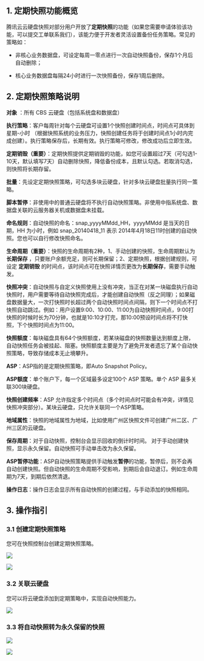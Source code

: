 ## 1. 定期快照功能概览

腾讯云云硬盘快照对部分用户开放了**定期快照**的功能（如果您需要申请体验该功能，可以提交工单联系我们），该能力便于开发者灵活设置备份任务策略。常见的策略如：

- 非核心业务数据盘，可设定每周一零点进行一次自动快照备份，保存1个月后自动删除；
 
- 核心业务数据盘每隔24小时进行一次快照备份，保存1周后删除。
  
## 2. 定期快照策略说明

**对象** ：所有 CBS 云硬盘（包括系统盘和数据盘）

 **执行策略**：客户每周针对每个云硬盘可设置1个快照创建时间点，时间点可具体到星期-小时 （根据快照系统的业务压力，快照创建任务将于创建时间点1小时内完成创建）。执行策略保存后，长期有效。执行策略可修改，修改成功后立即生效。

**定期销毁（重要）**：定期快照提供定期销毁的功能，如您可设置超过7天（可勾选1-10天，默认填写7天）自动删除快照，降低备份成本，且默认勾选。若取消勾选，则快照将长期存留。

**批量**：先设定定期快照策略，可勾选多块云硬盘，针对多块云硬盘批量执行同一策略。
 
 **脚本暂停**：非使用中的普通云硬盘将不执行自动快照策略。非使用中指系统盘、数据盘关联的云服务器关机或数据盘未挂载。

 **命名规则**：自动快照的命名：snap_yyyyMMdd_HH，yyyyMMdd 是当天的日期，HH 为小时，例如 snap_20140418_11 表示 2014年4月18日11时创建的自动快照。您也可以自行修改快照命名。

**生命周期（重要）**：快照的生命周期有2种，1、手动创建的快照，生命周期默认为 **长期保存** ，只要账户余额充足，则可长期保留；2、定期快照，根据创建规则，可设定 **定期销毁** 的时间点，该时间点可在快照详情页更改为**长期保存**，需要手动触发。

**快照冲突**：自动快照与自定义快照使用上没有冲突，当正在对某一块磁盘执行自动快照时，用户需要等待自动快照完成后，才能创建自动快照（反之同理）；如果磁盘数据量大，一次打快照时长超过两个自动快照时间点间隔，则下一个时间点不打快照自动跳过。例如：用户设置9:00、10:00、11:00为自动快照时间点，9:00打快照的时候时长为70分钟，也就是10:10才打完，那10:00预设时间点将不打快照，下个快照时间点为11:00。

 **快照额度**：每块磁盘具有64个快照额度，若某块磁盘的快照数量达到额度上限，自动快照任务会被挂起、阻塞。快照额度主要是为了避免开发者遗忘了某个自动快照策略，导致存储成本无止境攀升。
 
 **ASP**：ASP指的是定期快照策略，即Auto Snapshot Policy。

 **ASP额度**：单个账户下，每一个区域最多设定100个 ASP 策略。单个 ASP 最多关联300块硬盘。

**快照创建频率**：ASP 允许指定多个时间点（多个时间点时可能会有冲突，详情见快照冲突部分）。某块云硬盘，只允许关联同一个ASP策略。

 **地域属性**：快照的地域属性为地域，比如使用广州区快照文件可创建广州二区、广州三区的云硬盘。

 **保存周期**：对于自动快照，控制台会显示回收的倒计时时间。 对于手动创建快照，显示永久保留。自动快照可手动单击改为永久保留。

 
**ASP暂停功能**：ASP自动快照策略提供手动触发**暂停**的功能，暂停后，则不会再自动创建快照。但自动快照的生命周期不受影响，到期后会自动退订。例如生命周期为7天，到期后依然清退。

 
**操作日志**：操作日志会显示所有自动快照的创建过程，与手动添加的快照相同。
 

## 3. 操作指引


### 3.1 创建定期快照策略

您可在快照控制台创建定期快照策略。

![](//mc.qcloudimg.com/static/img/da713a35fc8e204baec28a4a61f4e418/image.jpg)

![](//mc.qcloudimg.com/static/img/dffffb2a9248765fd1782bceb57e001b/image.jpg)


### 3.2 关联云硬盘

您可以将云硬盘添加到定期策略中，实现自动快照能力。

![](//mc.qcloudimg.com/static/img/6aebd3dfb757ba73a2047d61fd56c2ed/image.jpg)


### 3.3 将自动快照转为永久保留的快照

![](//mc.qcloudimg.com/static/img/6238e66c512784793558bc0e23692e3c/image.jpg)

![](//mc.qcloudimg.com/static/img/db861fd909ed450ac3a10dbfc507490a/image.jpg)

